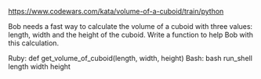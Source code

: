 https://www.codewars.com/kata/volume-of-a-cuboid/train/python

Bob needs a fast way to calculate the volume of a cuboid with three values: length, width and the height of the cuboid.
Write a function to help Bob with this calculation.

Ruby: def get_volume_of_cuboid(length, width, height) Bash: bash run_shell length width height
